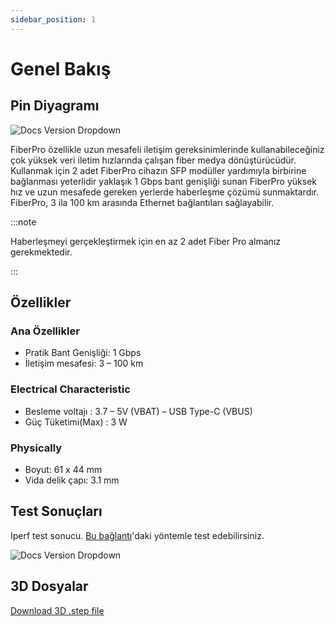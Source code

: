```yaml
---
sidebar_position: 1
---
```


# Genel Bakış

## Pin Diyagramı

![Docs Version Dropdown](https://viyalab.com/wp-content/uploads/2023/10/FiberProDiagram.webp)

FiberPro özellikle uzun mesafeli iletişim gereksinimlerinde kullanabileceğiniz çok yüksek veri iletim hızlarında çalışan fiber medya dönüştürücüdür. Kullanmak için 2 adet FiberPro cihazın SFP modüller yardımıyla birbirine bağlanması yeterlidir yaklaşık 1 Gbps bant genişliği sunan FiberPro yüksek hız ve uzun mesafede gereken yerlerde haberleşme çözümü sunmaktardır. FiberPro, 3 ila 100 km arasında Ethernet bağlantıları sağlayabilir.

:::note

Haberleşmeyi gerçekleştirmek için en az 2 adet Fiber Pro almanız gerekmektedir.

:::

## Özellikler

### Ana Özellikler

- Pratik Bant Genişliği: 1 Gbps
- İletişim mesafesi: 3 – 100 km

### Electrical Characteristic

- Besleme voltajı : 3.7 – 5V (VBAT) – USB Type-C (VBUS)
- Güç Tüketimi(Max) : 3 W

### Physically

- Boyut: 61 x 44 mm
- Vida delik çapı: 3.1 mm

## Test Sonuçları

Iperf test sonucu. [Bu bağlantı](https://www.tp-link.com/tr/support/faq/2408/)'daki yöntemle test edebilirsiniz.

![Docs Version Dropdown](https://viyalab.com/wp-content/uploads/2023/10/FiberTest.webp)

## 3D Dosyalar

[Download 3D .step file](https://drive.google.com/uc?export=download&id=1EueYEO4PwpnsWtVmJ_DjzEiNKu4HjhZ4)